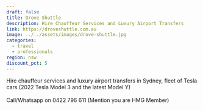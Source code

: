 ```yaml
---
draft: false
title: Drove Shuttle
description: Hire Chauffeur Services and Luxury Airport Transfers
link: https://droveshuttle.com.au
image: ../../assets/images/drove-shuttle.jpg
categories:
  - travel
  - professionals
region: nsw
discount_pct: 5
---
```


Hire chauffeur services and luxury airport transfers in Sydney, fleet of Tesla cars (2022 Tesla Model 3 and the latest Model Y) \
\
Call/Whatsapp on 0422 796 611 (Mention you are HMG Member)

